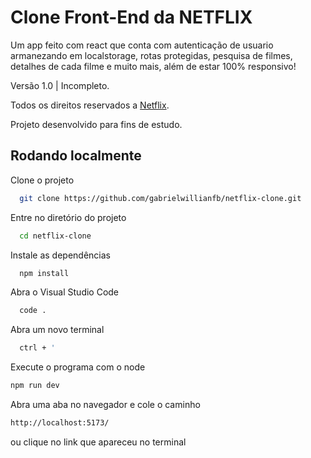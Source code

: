 # Clone Front-End da NETFLIX

Um app feito com react que conta com autenticação de usuario armanezando em localstorage, rotas protegidas, pesquisa de filmes, detalhes de cada filme e muito mais, além de estar 100% responsivo!

Versão 1.0 | Incompleto.

Todos os direitos reservados a [Netflix](https://www.netflix.com/).

Projeto desenvolvido para fins de estudo.

## Rodando localmente

Clone o projeto

```bash
  git clone https://github.com/gabrielwillianfb/netflix-clone.git
```

Entre no diretório do projeto

```bash
  cd netflix-clone
```

Instale as dependências

```bash
  npm install
```

Abra o Visual Studio Code

```bash
  code .
```

Abra um novo terminal

```bash
  ctrl + '
```

Execute o programa com o node

```bash
npm run dev
```

Abra uma aba no navegador e cole o caminho

```bash
http://localhost:5173/
```

ou clique no link que apareceu no terminal
